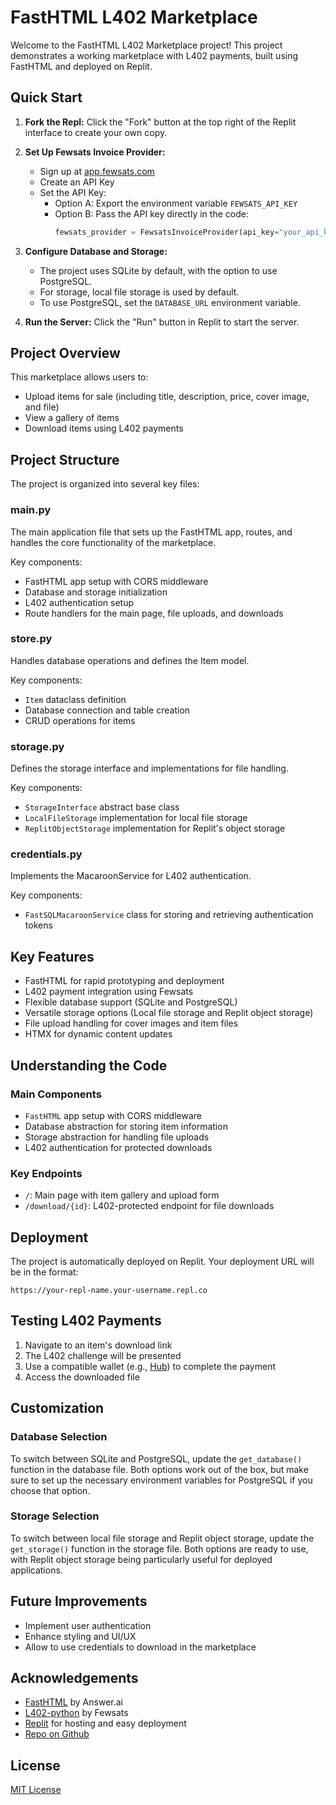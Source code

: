 # FastHTML L402 Marketplace

Welcome to the FastHTML L402 Marketplace project! This project demonstrates a working marketplace with L402 payments, built using FastHTML and deployed on Replit.

## Quick Start

1. **Fork the Repl:** Click the "Fork" button at the top right of the Replit interface to create your own copy.

2. **Set Up Fewsats Invoice Provider:**
   - Sign up at [app.fewsats.com](https://app.fewsats.com)
   - Create an API Key
   - Set the API Key:
     - Option A: Export the environment variable `FEWSATS_API_KEY`
     - Option B: Pass the API key directly in the code:
       ```python
       fewsats_provider = FewsatsInvoiceProvider(api_key="your_api_key_here")
       ```

3. **Configure Database and Storage:**
   - The project uses SQLite by default, with the option to use PostgreSQL.
   - For storage, local file storage is used by default.
   - To use PostgreSQL, set the `DATABASE_URL` environment variable.

4. **Run the Server:** Click the "Run" button in Replit to start the server.

## Project Overview

This marketplace allows users to:
- Upload items for sale (including title, description, price, cover image, and file)
- View a gallery of items
- Download items using L402 payments

## Project Structure

The project is organized into several key files:

### main.py
The main application file that sets up the FastHTML app, routes, and handles the core functionality of the marketplace.

Key components:
- FastHTML app setup with CORS middleware
- Database and storage initialization
- L402 authentication setup
- Route handlers for the main page, file uploads, and downloads

### store.py
Handles database operations and defines the Item model.

Key components:
- `Item` dataclass definition
- Database connection and table creation
- CRUD operations for items

### storage.py
Defines the storage interface and implementations for file handling.

Key components:
- `StorageInterface` abstract base class
- `LocalFileStorage` implementation for local file storage
- `ReplitObjectStorage` implementation for Replit's object storage

### credentials.py
Implements the MacaroonService for L402 authentication.

Key components:
- `FastSQLMacaroonService` class for storing and retrieving authentication tokens

## Key Features

- FastHTML for rapid prototyping and deployment
- L402 payment integration using Fewsats
- Flexible database support (SQLite and PostgreSQL)
- Versatile storage options (Local file storage and Replit object storage)
- File upload handling for cover images and item files
- HTMX for dynamic content updates

## Understanding the Code

### Main Components

- `FastHTML` app setup with CORS middleware
- Database abstraction for storing item information
- Storage abstraction for handling file uploads
- L402 authentication for protected downloads

### Key Endpoints

- `/`: Main page with item gallery and upload form
- `/download/{id}`: L402-protected endpoint for file downloads

## Deployment

The project is automatically deployed on Replit. Your deployment URL will be in the format:

`https://your-repl-name.your-username.repl.co`

## Testing L402 Payments

1. Navigate to an item's download link
2. The L402 challenge will be presented
3. Use a compatible wallet (e.g., [Hub](https://paywithhub.com)) to complete the payment
4. Access the downloaded file

## Customization

### Database Selection
To switch between SQLite and PostgreSQL, update the `get_database()` function in the database file. Both options work out of the box, but make sure to set up the necessary environment variables for PostgreSQL if you choose that option.

### Storage Selection
To switch between local file storage and Replit object storage, update the `get_storage()` function in the storage file. Both options are ready to use, with Replit object storage being particularly useful for deployed applications.

## Future Improvements

- Implement user authentication
- Enhance styling and UI/UX
- Allow to use credentials to download in the marketplace

## Acknowledgements

- [FastHTML](https://github.com/AnswerDotAI/fasthtml) by Answer.ai
- [L402-python](https://github.com/Fewsats/L402-python) by Fewsats
- [Replit](https://replit.com) for hosting and easy deployment
- [Repo on Github](https://github.com/Fewsats/fasthtml-marketplace)

## License

[MIT License](LICENSE)